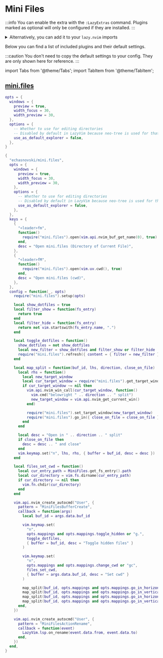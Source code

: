 # Mini Files

<!-- plugins:start -->

:::info
You can enable the extra with the `:LazyExtras` command.
Plugins marked as optional will only be configured if they are installed.
:::

<details>
<summary>Alternatively, you can add it to your <code>lazy.nvim</code> imports</summary>

```lua title="lua/config/lazy.lua" {4}
require("lazy").setup({
  spec = {
    { "LazyVim/LazyVim", import = "lazyvim.plugins" },
    { import = "lazyvim.plugins.extras.editor.mini-files" },
    { import = "plugins" },
  },
})
```

</details>

Below you can find a list of included plugins and their default settings.

:::caution
You don't need to copy the default settings to your config.
They are only shown here for reference.
:::

import Tabs from '@theme/Tabs';
import TabItem from '@theme/TabItem';

## [mini.files](https://github.com/echasnovski/mini.files)

<Tabs>

<TabItem value="opts" label="Options">

```lua
opts = {
  windows = {
    preview = true,
    width_focus = 30,
    width_preview = 30,
  },
  options = {
    -- Whether to use for editing directories
    -- Disabled by default in LazyVim because neo-tree is used for that
    use_as_default_explorer = false,
  },
}
```

</TabItem>


<TabItem value="code" label="Full Spec">

```lua
{
  "echasnovski/mini.files",
  opts = {
    windows = {
      preview = true,
      width_focus = 30,
      width_preview = 30,
    },
    options = {
      -- Whether to use for editing directories
      -- Disabled by default in LazyVim because neo-tree is used for that
      use_as_default_explorer = false,
    },
  },
  keys = {
    {
      "<leader>fm",
      function()
        require("mini.files").open(vim.api.nvim_buf_get_name(0), true)
      end,
      desc = "Open mini.files (Directory of Current File)",
    },
    {
      "<leader>fM",
      function()
        require("mini.files").open(vim.uv.cwd(), true)
      end,
      desc = "Open mini.files (cwd)",
    },
  },
  config = function(_, opts)
    require("mini.files").setup(opts)

    local show_dotfiles = true
    local filter_show = function(fs_entry)
      return true
    end
    local filter_hide = function(fs_entry)
      return not vim.startswith(fs_entry.name, ".")
    end

    local toggle_dotfiles = function()
      show_dotfiles = not show_dotfiles
      local new_filter = show_dotfiles and filter_show or filter_hide
      require("mini.files").refresh({ content = { filter = new_filter } })
    end

    local map_split = function(buf_id, lhs, direction, close_on_file)
      local rhs = function()
        local new_target_window
        local cur_target_window = require("mini.files").get_target_window()
        if cur_target_window ~= nil then
          vim.api.nvim_win_call(cur_target_window, function()
            vim.cmd("belowright " .. direction .. " split")
            new_target_window = vim.api.nvim_get_current_win()
          end)

          require("mini.files").set_target_window(new_target_window)
          require("mini.files").go_in({ close_on_file = close_on_file })
        end
      end

      local desc = "Open in " .. direction .. " split"
      if close_on_file then
        desc = desc .. " and close"
      end
      vim.keymap.set("n", lhs, rhs, { buffer = buf_id, desc = desc })
    end

    local files_set_cwd = function()
      local cur_entry_path = MiniFiles.get_fs_entry().path
      local cur_directory = vim.fs.dirname(cur_entry_path)
      if cur_directory ~= nil then
        vim.fn.chdir(cur_directory)
      end
    end

    vim.api.nvim_create_autocmd("User", {
      pattern = "MiniFilesBufferCreate",
      callback = function(args)
        local buf_id = args.data.buf_id

        vim.keymap.set(
          "n",
          opts.mappings and opts.mappings.toggle_hidden or "g.",
          toggle_dotfiles,
          { buffer = buf_id, desc = "Toggle hidden files" }
        )

        vim.keymap.set(
          "n",
          opts.mappings and opts.mappings.change_cwd or "gc",
          files_set_cwd,
          { buffer = args.data.buf_id, desc = "Set cwd" }
        )

        map_split(buf_id, opts.mappings and opts.mappings.go_in_horizontal or "<C-w>s", "horizontal", false)
        map_split(buf_id, opts.mappings and opts.mappings.go_in_vertical or "<C-w>v", "vertical", false)
        map_split(buf_id, opts.mappings and opts.mappings.go_in_horizontal_plus or "<C-w>S", "horizontal", true)
        map_split(buf_id, opts.mappings and opts.mappings.go_in_vertical_plus or "<C-w>V", "vertical", true)
      end,
    })

    vim.api.nvim_create_autocmd("User", {
      pattern = "MiniFilesActionRename",
      callback = function(event)
        LazyVim.lsp.on_rename(event.data.from, event.data.to)
      end,
    })
  end,
}
```

</TabItem>

</Tabs>

<!-- plugins:end -->
